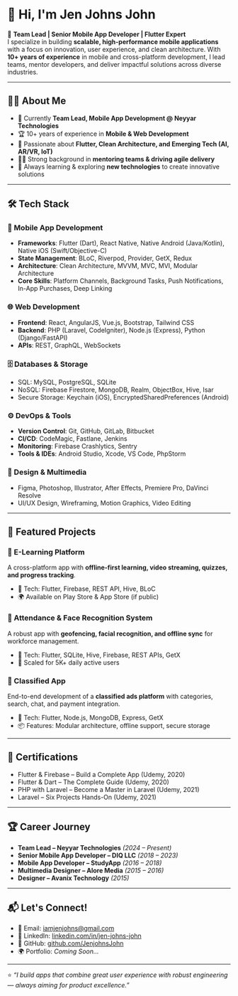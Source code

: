# 👋 Hi, I'm Jen Johns John  

🚀 **Team Lead | Senior Mobile App Developer | Flutter Expert**  
I specialize in building **scalable, high-performance mobile applications** with a focus on innovation, user experience, and clean architecture. With **10+ years of experience** in mobile and cross-platform development, I lead teams, mentor developers, and deliver impactful solutions across diverse industries.  

---

## 🧑‍💻 About Me
- 💼 Currently **Team Lead, Mobile App Development @ Neyyar Technologies**  
- 🏆 10+ years of experience in **Mobile & Web Development**  
- 🎯 Passionate about **Flutter, Clean Architecture, and Emerging Tech (AI, AR/VR, IoT)**  
- 🧑‍🏫 Strong background in **mentoring teams & driving agile delivery**  
- 🌱 Always learning & exploring **new technologies** to create innovative solutions  

---

## 🛠️ Tech Stack  

### 🚀 Mobile App Development
- **Frameworks**: Flutter (Dart), React Native, Native Android (Java/Kotlin), Native iOS (Swift/Objective-C)  
- **State Management**: BLoC, Riverpod, Provider, GetX, Redux  
- **Architecture**: Clean Architecture, MVVM, MVC, MVI, Modular Architecture  
- **Core Skills**: Platform Channels, Background Tasks, Push Notifications, In-App Purchases, Deep Linking  

### 🌐 Web Development
- **Frontend**: React, AngularJS, Vue.js, Bootstrap, Tailwind CSS  
- **Backend**: PHP (Laravel, CodeIgniter), Node.js (Express), Python (Django/FastAPI)  
- **APIs**: REST, GraphQL, WebSockets  

### 🗄️ Databases & Storage
- SQL: MySQL, PostgreSQL, SQLite  
- NoSQL: Firebase Firestore, MongoDB, Realm, ObjectBox, Hive, Isar  
- Secure Storage: Keychain (iOS), EncryptedSharedPreferences (Android)  

### ⚙️ DevOps & Tools
- **Version Control**: Git, GitHub, GitLab, Bitbucket  
- **CI/CD**: CodeMagic, Fastlane, Jenkins  
- **Monitoring**: Firebase Crashlytics, Sentry  
- **Tools & IDEs**: Android Studio, Xcode, VS Code, PhpStorm  

### 🎨 Design & Multimedia
- Figma, Photoshop, Illustrator, After Effects, Premiere Pro, DaVinci Resolve  
- UI/UX Design, Wireframing, Motion Graphics, Video Editing  

---

## 📂 Featured Projects  
### 📱 E-Learning Platform  
A cross-platform app with **offline-first learning, video streaming, quizzes, and progress tracking**.  
- 🔧 Tech: Flutter, Firebase, REST API, Hive, BLoC  
- 🌍 Available on Play Store & App Store (if public)  

### 📱 Attendance & Face Recognition System  
A robust app with **geofencing, facial recognition, and offline sync** for workforce management.  
- 🔧 Tech: Flutter, SQLite, Hive, Firebase, REST APIs, GetX  
- 🚀 Scaled for 5K+ daily active users  

### 📱 Classified App  
End-to-end development of a **classified ads platform** with categories, search, chat, and payment integration.  
- 🔧 Tech: Flutter, Node.js, MongoDB, Express, GetX  
- 📦 Features: Modular architecture, offline support, secure storage  
 

---

## 📜 Certifications
- Flutter & Firebase – Build a Complete App (Udemy, 2020)  
- Flutter & Dart – The Complete Guide (Udemy, 2020)  
- PHP with Laravel – Become a Master in Laravel (Udemy, 2021)  
- Laravel – Six Projects Hands-On (Udemy, 2021)  

---

## 🏆 Career Journey
- **Team Lead – Neyyar Technologies** *(2024 – Present)*  
- **Senior Mobile App Developer – DIQ LLC** *(2018 – 2023)*  
- **Mobile App Developer – StudyApp** *(2016 – 2018)*  
- **Multimedia Designer – Alore Media** *(2015 – 2016)*  
- **Designer – Avanix Technology** *(2015)*  

---

## 📬 Let's Connect!
- 📧 Email: [iamjenjohns@gmail.com](mailto:iamjenjohns@gmail.com)  
- 💼 LinkedIn: [linkedin.com/in/jen-johns-john](https://www.linkedin.com/in/jen-johns-john/)  
- 🐙 GitHub: [github.com/JenjohnsJohn](https://github.com/JenjohnsJohn)  
- 🌍 Portfolio: *Coming Soon...*  

---

⭐️ *“I build apps that combine great user experience with robust engineering — always aiming for product excellence.”*  
